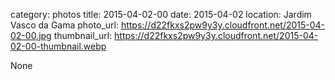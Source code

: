 category: photos 
title: 2015-04-02-00
date: 2015-04-02
location: Jardim Vasco da Gama
photo_url: https://d22fkxs2pw9y3y.cloudfront.net/2015-04-02-00.jpg
thumbnail_url: https://d22fkxs2pw9y3y.cloudfront.net/2015-04-02-00-thumbnail.webp

None
